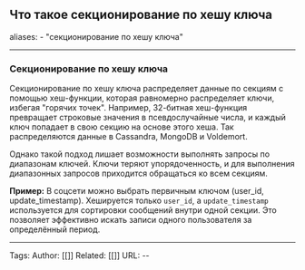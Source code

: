 ## Что такое секционирование по хешу ключа
aliases: 
	- "секционирование по хешу ключа"

---

### Секционирование по хешу ключа
Секционирование по хешу ключа распределяет данные по секциям с помощью хеш-функции, которая равномерно распределяет ключи, избегая "горячих точек". Например, 32-битная хеш-функция превращает строковые значения в псевдослучайные числа, и каждый ключ попадает в свою секцию на основе этого хеша. Так распределяются данные в Cassandra, MongoDB и Voldemort.

Однако такой подход лишает возможности выполнять запросы по диапазонам ключей. Ключи теряют упорядоченность, и для выполнения диапазонных запросов приходится обращаться ко всем секциям.

**Пример:** В соцсети можно выбрать первичным ключом (user_id, update_timestamp). Хешируется только `user_id`, а `update_timestamp` используется для сортировки сообщений внутри одной секции. Это позволяет эффективно искать записи одного пользователя за определённый период.

---
Tags:
Author: [[]]
Related: [[]]
URL: -- 